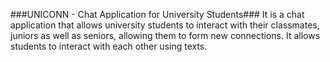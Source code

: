 ###UNICONN - Chat Application for University Students###
It is a chat application that allows university students to interact with their classmates, juniors as well as seniors, allowing them to form new connections. It allows students to interact with each other using texts.
